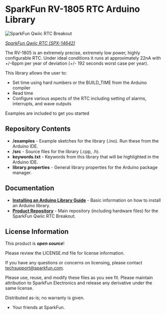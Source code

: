 SparkFun RV-1805 RTC Arduino Library
========================================

![SparkFun Qwiic RTC Breakout](https://cdn.sparkfun.com//assets/parts/1/2/8/2/5/14642-Qwiic_RTC_-_RV-1805-05.jpg)

[*SparkFun Qwiic RTC (SPX-14642)*](https://www.sparkfun.com/products/14642)

The RV-1805 is an extremely precise, extremely low power, highly configurable RTC. Under ideal conditions it runs at approximately 22nA with +/-6ppm per year of deviation (+/- 192 seconds worst case per year).

This library allows the user to:

* Set time using hard numbers or the BUILD_TIME from the Arduino compiler
* Read time
* Configure various aspects of the RTC including setting of alarms, interrupts, and wave outputs

Examples are included to get you started

Repository Contents
-------------------

* **/examples** - Example sketches for the library (.ino). Run these from the Arduino IDE. 
* **/src** - Source files for the library (.cpp, .h).
* **keywords.txt** - Keywords from this library that will be highlighted in the Arduino IDE. 
* **library.properties** - General library properties for the Arduino package manager. 

Documentation
--------------

* **[Installing an Arduino Library Guide](https://learn.sparkfun.com/tutorials/installing-an-arduino-library)** - Basic information on how to install an Arduino library.
* **[Product Repository](https://github.com/sparkfunx/Qwiic-RTC)** - Main repository (including hardware files) for the SparkFun Qwiic RTC Breakout.

License Information
-------------------

This product is _**open source**_! 

Please review the LICENSE.md file for license information. 

If you have any questions or concerns on licensing, please contact techsupport@sparkfun.com.

Please use, reuse, and modify these files as you see fit. Please maintain attribution to SparkFun Electronics and release any derivative under the same license.

Distributed as-is; no warranty is given.

- Your friends at SparkFun.
